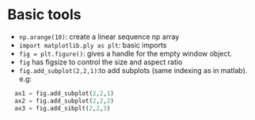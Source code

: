 Basic tools
===============
 * ```np.arange(10)```: create a linear sequence np array
 * ```import matplotlib.ply as plt```: basic imports
 * ```fig = plt.figure()```: gives a handle for the empty window object. 
 * ```fig``` has figsize to control the size and aspect ratio
 * ```fig.add_subplot(2,2,1)```:to add subplots (same indexing as in matlab). e.g: 
```python
  ax1 = fig.add_subplot(2,2,1)
  ax2 = fig.add_subplot(2,2,2)
  ax3 = fig.add_sibplt(2,2,3)
```

 
 
